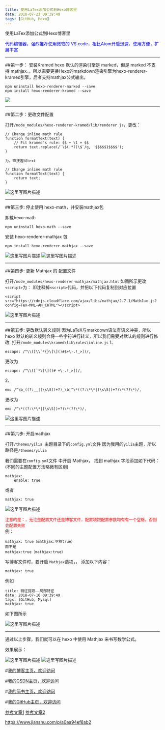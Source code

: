 ```yaml
---
title: 使用LaTex添加公式到Hexo博客里
date: 2018-07-23 09:39:40
tags: [GitHub, Hexo]
---
```


使用LaTex添加公式到Hexo博客里

<!--more-->
<font color = blue>代码编辑器，强烈推荐使用微软的 VS code，相比Atom开启迅速，使用方便，扩展丰富</font>

---
##第一步： 安装Kramed
hexo 默认的渲染引擎是 marked，但是 marked 不支持 mathjax。，所以需要更换Hexo的markdown渲染引擎为hexo-renderer-kramed引擎，后者支持mathjax公式输出。
```
npm uninstall hexo-renderer-marked --save
npm install hexo-renderer-kramed --save
```

![](http://p3qhnc0eg.bkt.clouddn.com/blog/img/hexo-math1.png)

---


##第二步：更改文件配置

打开`/node_modules/hexo-renderer-kramed/lib/renderer.js`，更改：
```
// Change inline math rule
function formatText(text) {
    // Fit kramed's rule: $$ + \1 + $$
    return text.replace(/`\$(.*?)\$`/g, '$$$$$1$$$$');
}

为，直接返回text

// Change inline math rule
function formatText(text) {
    return text;
}
```
![这里写图片描述](http://p3qhnc0eg.bkt.clouddn.com/blog/img/hexo-math4.png)

---

##第三步: 停止使用 hexo-math，并安装mathjax包

卸载hexo-math
```
npm uninstall hexo-math --save
```
安装 hexo-renderer-mathjax 包
```
npm install hexo-renderer-mathjax --save
```

![这里写图片描述](http://p3qhnc0eg.bkt.clouddn.com/blog/img/hexo-math2.png)
![这里写图片描述](http://p3qhnc0eg.bkt.clouddn.com/blog/img/hexo-math3.png)

---

##第四步: 更新 Mathjax 的 配置文件

打开`/node_modules/hexo-renderer-mathjax/mathjax.html`
如图所示更改`<script>`为：
即注释掉`<script>`代码，并把以下代码复制到对应位置
```
<script src="https://cdnjs.cloudflare.com/ajax/libs/mathjax/2.7.1/MathJax.js?config=TeX-MML-AM_CHTML"></script>
```

![这里写图片描述](http://p3qhnc0eg.bkt.clouddn.com/blog/img/hexo-math5.png)

---

##第五步: 更改默认转义规则
因为LaTeX与markdown语法有语义冲突，所以 hexo 默认的转义规则会将一些字符进行转义，所以我们需要对默认的规则进行修改. 
 打开`/node_modules\kramed\lib\rules\inline.js`
 1、
```
escape: /^\\([\\`*{}\[\]()#$+\-.!_>])/,
```
更改为
```
escape: /^\\([`*\[\]()# +\-.!_>])/,
```
2、
```
em: /^\b_((?:__|[\s\S])+?)_\b|^\*((?:\*\*|[\s\S])+?)\*(?!\*)/,
```
更改为
```
em: /^\*((?:\*\*|[\s\S])+?)\*(?!\*)/,
```

![这里写图片描述](http://p3qhnc0eg.bkt.clouddn.com/blog/img/hexo-math6.png)

---

##第六步: 开启mathjax

打开`/themes/yilia `主题目录下的`config.yml`文件
因为我用的`yilia`主题，所以路径是`/themes/yilia `

我们需要在`config.yml`文件 中开启 Mathjax， 找到 mathjax 字段添加如下代码：(不同的主题配置方法略微有区别)
```
mathjax:
    enable: true
```
或者
```
mathjax: true
```

![这里写图片描述](http://p3qhnc0eg.bkt.clouddn.com/blog/img/hexo-math7.png)

<font color = red size="2">注意的是：，无论是配置文件还是博客文件，配置项跟配置参数均有有一个空格，否则会配置失败</font><br>
例：
```
mathjax: true（mathjax:空格true）
而不是
mathjax:true（mathjax:true）
```

写博客文件时，要开启 `Mathjax`选项，， 添加以下内容：

```
mathjax: true
```

例如
```
title: 特征提取——局部特征
date: 2018-07-16 09:39:40
tags: [GitHub, Mysql]
mathjax: true

```
如下图所示

![这里写图片描述](http://p3qhnc0eg.bkt.clouddn.com/blog/img/hexo-math7.5.png)

---

通过以上步骤，我们就可以在 hexo 中使用 Mathjax 来书写数学公式。

效果展示：

![这里写图片描述](http://p3qhnc0eg.bkt.clouddn.com/blog/img/hexo-math8.png)
![这里写图片描述](http://p3qhnc0eg.bkt.clouddn.com/blog/img/hexo-math9.png)

#[我的博客主页，欢迎访问](http://www.haoloverongrong.top/)

#[我的CSDN主页，欢迎访问](https://blog.csdn.net/Aoman_Hao)

#[我的简书主页，欢迎访问](https://www.jianshu.com/u/4082f682db35)

#[我的GitHub主页，欢迎访问](https://github.com/AomanHao)

[参考文章1](https://blog.csdn.net/crazy_scott/article/details/79293576)
[参考文章2](https://blog.csdn.net/u014630987/article/details/78670258)


https://www.jianshu.com/p/a0aa94ef8ab2

